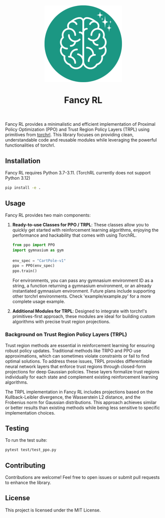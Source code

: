 <h1 align="center">
  <br>
  <img src='./fancy_rl.svg' width="250px">
  <br><br>
  <b>Fancy RL</b>
  <br><br>
</h1>

Fancy RL provides a minimalistic and efficient implementation of Proximal Policy Optimization (PPO) and Trust Region Policy Layers (TRPL) using primitives from [torchrl](https://pypi.org/project/torchrl/). This library focuses on providing clean, understandable code and reusable modules while leveraging the powerful functionalities of torchrl.

## Installation

Fancy RL requires Python 3.7-3.11. (TorchRL currently does not support Python 3.12)

```bash
pip install -e .
```

## Usage

Fancy RL provides two main components:

1. **Ready-to-use Classes for PPO / TRPL**: These classes allow you to quickly get started with reinforcement learning algorithms, enjoying the performance and hackability that comes with using TorchRL.

   ```python
   from ppo import PPO
   import gymnasium as gym

   env_spec = "CartPole-v1"
   ppo = PPO(env_spec)
   ppo.train()
   ```

   For environments, you can pass any gymnasium environment ID as a string, a function returning a gymnasium environment, or an already instantiated gymnasium environment. Future plans include supporting other torchrl environments.
   Check 'example/example.py' for a more complete usage example.

2. **Additional Modules for TRPL**: Designed to integrate with torchrl's primitives-first approach, these modules are ideal for building custom algorithms with precise trust region projections.

### Background on Trust Region Policy Layers (TRPL)

Trust region methods are essential in reinforcement learning for ensuring robust policy updates. Traditional methods like TRPO and PPO use approximations, which can sometimes violate constraints or fail to find optimal solutions. To address these issues, TRPL provides differentiable neural network layers that enforce trust regions through closed-form projections for deep Gaussian policies. These layers formalize trust regions individually for each state and complement existing reinforcement learning algorithms.

The TRPL implementation in Fancy RL includes projections based on the Kullback-Leibler divergence, the Wasserstein L2 distance, and the Frobenius norm for Gaussian distributions. This approach achieves similar or better results than existing methods while being less sensitive to specific implementation choices.

## Testing

To run the test suite:

```bash
pytest test/test_ppo.py
```

## Contributing

Contributions are welcome! Feel free to open issues or submit pull requests to enhance the library.

## License

This project is licensed under the MIT License.
